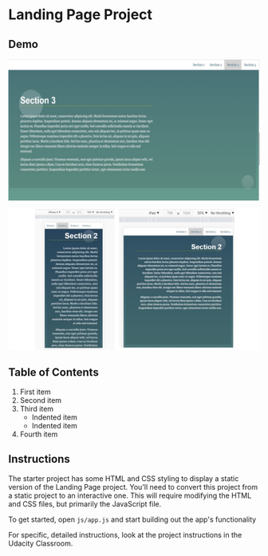 # Landing Page Project

## Demo

![ddddddt](/demo/result.JPG)

![ddddddt](/demo/responsive.JPG)


## Table of Contents
1. First item
2. Second item
3. Third item
    - Indented item
    - Indented item
4. Fourth item

## Instructions

The starter project has some HTML and CSS styling to display a static version of the Landing Page project.
 You'll need to convert this project from a static project to an interactive one.
 This will require modifying the HTML and CSS files, but primarily the JavaScript file.

To get started, open `js/app.js` and start building out the app's functionality

For specific, detailed instructions, look at the project instructions in the Udacity Classroom.
